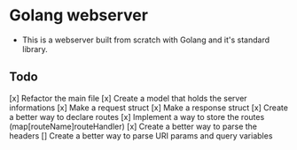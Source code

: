 # Golang webserver

- This is a webserver built from scratch with Golang and it's standard library.

## Todo
[x] Refactor the main file
[x] Create a model that holds the server informations
[x] Make a request struct
[x] Make a response struct
[x] Create a better way to declare routes
[x] Implement a way to store the routes (map[routeName]routeHandler)
[x] Create a better way to parse the headers
[] Create a better way to parse URI params and query variables

